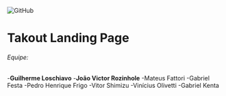 ![GitHub](https://img.shields.io/github/license/AlvarezGui/takout-lp)
# Takout Landing Page

###### Equipe:
-**Guilherme Loschiavo**
-**João Victor Rozinhole**
-Mateus Fattori
-Gabriel Festa
-Pedro Henrique Frigo
-Vitor Shimizu
-Vinícius Olivetti
-Gabriel Kenta
